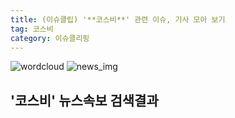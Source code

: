 ```yaml
---
title: (이슈클립) '**코스비**' 관련 이슈, 기사 모아 보기
tag: 코스비
category: 이슈클리핑
---
```

![wordcloud](https://s3.ap-northeast-2.amazonaws.com/lyrics101-wordcloud/2018-09-26-1537960328.png)
![news_img](https://user-images.githubusercontent.com/42597476/44507050-1206f400-a6e4-11e8-8d98-7ffbfebb353f.png)
## **'**코스비**'** 뉴스속보 검색결과

